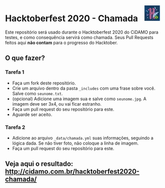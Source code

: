 <p>
  <img width=50 height=50 align="right" src="hacktoberfest-br.jpg">
</p>

# Hacktoberfest 2020 - Chamada

Este repositório será usado durante o Hacktoberfest 2020 do CiDAMO para testes, e como consequência servirá como chamada.
Seus Pull Requests feitos aqui **não contam** para o progresso do Hacktober.

## O que fazer?

### Tarefa 1

- Faça um fork deste repositório.
- Crie um arquivo dentro da pasta `_includes` com uma frase sobre você. Salve como `seunome.txt`.
- (opcional) Adicione uma imagem sua e salve como `seunome.jpg`. A imagem deve ser 3x4, ou vai ficar estranho.
- Faça um pull request do seu repositório para este.
- Aguarde ser aceito.

### Tarefa 2

- Adicione ao arquivo `_data/chamada.yml` suas informações, seguindo a lógica dada. Se não tiver foto, não coloque a linha de imagem.
- Faça um pull request do seu repositório para este.

## Veja aqui o resultado: http://cidamo.com.br/hacktoberfest2020-chamada/